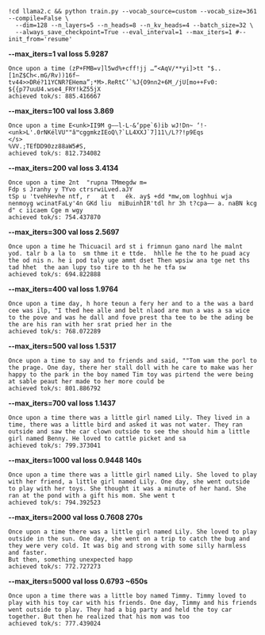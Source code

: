 ```
!cd llama2.c && python train.py --vocab_source=custom --vocab_size=361 --compile=False \
  --dim=128 --n_layers=5 --n_heads=8 --n_kv_heads=4 --batch_size=32 \
  --always_save_checkpoint=True --eval_interval=1 --max_iters=1 #--init_from='resume'
```

**--max_iters=1      val loss 5.9287**
```
Once upon a time (zP+FMB=v]l5wd%+cff!jj …“<AqV/**yi]>tt "$..[1nZ$Ch<.mG/Rv))16f–
tv44>>DRé?11YCNR?EHema”;*M>.ReRtC’`%J{O9nn2+6M_/jU[mo++Fv0: ${{p77uuU4.wse4_FRY!kZ55jX
achieved tok/s: 885.416667
```

**--max_iters=100      val loss 3.869**
```
Once upon a time E<unk>II9M g——l-L-&‘ppe`6)ib wJ!Dn~ ‘!-<unk>L'.0rNKélVU""â™cggmkzIEoQ\?`LL4XXJ`7]11\/L??!p9Eqs
</s>
%VV.;TEfDD90zz88aW5#S,
achieved tok/s: 812.734082
```

**--max_iters=200       val loss 3.4134**
```
Once upon a time 2nt  "rupna TMmegdw m=
Fdp s Jranhy y TYvo ctrsrwiLved.aJY
tSp u 'tvehHevhe ntf, r   at t	 ék. ay$ +dd *mw,om loghhui wja nenmoyg wcinatFaLy'4n GKd liu  miBuinhIR'tdl hr 3h t?cpa—— a. naBN kcg d" c iicaem Cge m wgy
achieved tok/s: 754.437870
```

**--max_iters=300       val loss 2.5697**
```
Once upon a time he Thicuacil ard st i frimnun gano nard lhe malnt yod. talr b a la to  sm thme it e ttde.  hhlle he the to he puad acy the od nis n. he i pod taly uge ammt dset Then wpsiw ana tge net ths tad hhet  the aan lupy tso tire to th he he tfa sw
achieved tok/s: 694.822888
```

**--max_iters=400       val loss 1.9764**
```
Once upon a time day, h hore teoun a fery her and to a the was a bard cee was ilp, "I thed hee alle and belt nlaod are mun a was a sa wice to the pove and was he dall and fove prest tha tee to be the ading be the are his ran with her srat pried her in the
achieved tok/s: 768.072289
```

**--max_iters=500       val loss 1.5317**
```
Once upon a time to say and to friends and said, ""Tom wam the porl to the prage. One day, there her stall doll with he care to make was her happy to the park in the boy named Tim toy was pirtend the were being at sable peaut her made to her more could be
achieved tok/s: 801.886792
```

**--max_iters=700       val loss 1.1437**
```
Once upon a time there was a little girl named Lily. They lived in a time, there was a little bird and asked it was not water. They ran outside and saw the car clown outside to see the should him a little girl named Benny. He loved to cattle picket and sa
achieved tok/s: 799.373041
```

**--max_iters=1000      val loss 0.9448    140s**
```
Once upon a time there was a little girl named Lily. She loved to play with her friend, a little girl named Lily. One day, she went outside to play with her toys. She thought it was a minute of her hand. She ran at the pond with a gift his mom. She went t
achieved tok/s: 794.392523
```

**--max_iters=2000      val loss 0.7608    270s**
```
Once upon a time there was a little girl named Lily. She loved to play outside in the sun. One day, she went on a trip to catch the bug and they were very cold. It was big and strong with some silly harmless and faster.
But then, something unexpected happ
achieved tok/s: 772.727273
```

**--max_iters=5000      val loss 0.6793    ~650s**
```
Once upon a time there was a little boy named Timmy. Timmy loved to play with his toy car with his friends. One day, Timmy and his friends went outside to play. They had a big party and held the toy car together. But then he realized that his mom was too 
achieved tok/s: 777.439024
```

